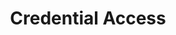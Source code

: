 ---
title: Credential Access
layout: tag
author_profile: false
taxonomy: Defense Evasion
permalink: /detections/credential_access
sidebar:
  nav: "detections"
---